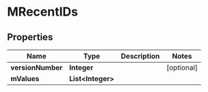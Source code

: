 

# MRecentIDs


## Properties

| Name | Type | Description | Notes |
|------------ | ------------- | ------------- | -------------|
|**versionNumber** | **Integer** |  |  [optional] |
|**mValues** | **List&lt;Integer&gt;** |  |  |



